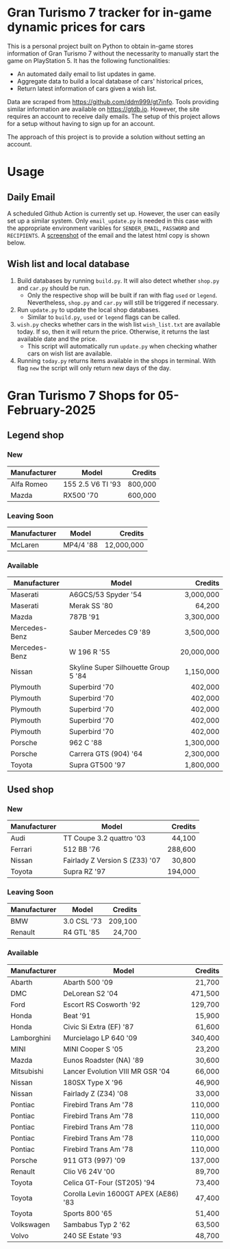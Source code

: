 # Gran Turismo 7 tracker for in-game dynamic prices for cars

This is a personal project built on Python to obtain in-game stores information of Gran Turismo 7 without the necessarity to manually start the game on PlayStation 5. It has the following functionalities:

- An automated daily email to list updates in game.
- Aggregate data to build a local database of cars' historical prices,
- Return latest information of cars given a wish list.

Data are scraped from https://github.com/ddm999/gt7info. Tools providing similar information are available on https://gtdb.io. However, the site requires an account to receive daily emails. The setup of this project allows for a setup without having to sign up for an account.

The approach of this project is to provide a solution without setting an account.

# Usage

## Daily Email

A scheduled Github Action is currently set up. However, the user can easily set up a similar system. Only `email_update.py` is needed in this case with the appropriate environment varibles for `SENDER_EMAIL`, `PASSWORD` and `RECIPIENTS`. A [screenshot](https://raw.githubusercontent.com/marcohoucheng/Gran-Turismo-7-Price-Tracker/main/data/email_screenshot.png) of the email and the latest html copy is shown below.

## Wish list and local database

1. Build databases by running `build.py`. It will also detect whether `shop.py` and `car.py` should be run.
    - Only the respective shop will be built if ran with flag `used` or `legend`. Nevertheless, `shop.py` and `car.py` will still be triggered if necessary.
2. Run `update.py` to update the local shop databases.
    - Similar to `build.py`, `used` or `legend` flags can be called.
3. `wish.py` checks whether cars in the wish list `wish_list.txt` are available today. If so, then it will return the price. Otherwise, it returns the last available date and the price.
    - This script will automatically run `update.py` when checking whather cars on wish list are available.
4. Running `today.py` returns items available in the shops in terminal. With flag `new` the script will only return new days of the day.


# Gran Turismo 7 Shops for 05-February-2025



## Legend shop

### New
 | Manufacturer | Model | Credits |
 | --- | --- | --: |
|Alfa Romeo|155 2.5 V6 TI '93|800,000|
|Mazda|RX500 '70|600,000|

### Leaving Soon
 | Manufacturer | Model | Credits |
 | --- | --- | --: |
|McLaren|MP4/4 '88|12,000,000|

### Available
 | Manufacturer | Model | Credits |
 | --- | --- | --: |
|Maserati|A6GCS/53 Spyder '54|3,000,000|
|Maserati|Merak SS '80|64,200|
|Mazda|787B '91|3,300,000|
|Mercedes-Benz|Sauber Mercedes C9 '89|3,500,000|
|Mercedes-Benz|W 196 R '55|20,000,000|
|Nissan|Skyline Super Silhouette Group 5 '84|1,150,000|
|Plymouth|Superbird '70|402,000|
|Plymouth|Superbird '70|402,000|
|Plymouth|Superbird '70|402,000|
|Plymouth|Superbird '70|402,000|
|Plymouth|Superbird '70|402,000|
|Porsche|962 C '88|1,300,000|
|Porsche|Carrera GTS (904) '64|2,300,000|
|Toyota|Supra GT500 '97|1,800,000|


## Used shop

### New
 | Manufacturer | Model | Credits |
 | --- | --- | --: |
|Audi|TT Coupe 3.2 quattro '03|44,100|
|Ferrari|512 BB '76|288,600|
|Nissan|Fairlady Z Version S (Z33) '07|30,800|
|Toyota|Supra RZ '97|194,000|

### Leaving Soon
 | Manufacturer | Model | Credits |
 | --- | --- | --: |
|BMW|3.0 CSL '73|209,100|
|Renault|R4 GTL '85|24,700|

### Available
 | Manufacturer | Model | Credits |
 | --- | --- | --: |
|Abarth|Abarth 500 '09|21,700|
|DMC|DeLorean S2 '04|471,500|
|Ford|Escort RS Cosworth '92|129,700|
|Honda|Beat '91|15,900|
|Honda|Civic Si Extra (EF) '87|61,600|
|Lamborghini|Murcielago LP 640 '09|340,400|
|MINI|MINI Cooper S '05|23,200|
|Mazda|Eunos Roadster (NA) '89|30,600|
|Mitsubishi|Lancer Evolution VIII MR GSR '04|66,000|
|Nissan|180SX Type X '96|46,900|
|Nissan|Fairlady Z (Z34) '08|33,000|
|Pontiac|Firebird Trans Am '78|110,000|
|Pontiac|Firebird Trans Am '78|110,000|
|Pontiac|Firebird Trans Am '78|110,000|
|Pontiac|Firebird Trans Am '78|110,000|
|Pontiac|Firebird Trans Am '78|110,000|
|Porsche|911 GT3 (997) '09|137,000|
|Renault|Clio V6 24V '00|89,700|
|Toyota|Celica GT-Four (ST205) '94|73,400|
|Toyota|Corolla Levin 1600GT APEX (AE86) '83|47,400|
|Toyota|Sports 800 '65|51,400|
|Volkswagen|Sambabus Typ 2 '62|63,500|
|Volvo|240 SE Estate '93|48,700|
